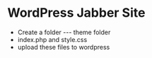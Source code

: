 # WordPress Jabber Site

+ Create a folder --- theme folder
+ index.php and style.css
+ upload these files to wordpress 